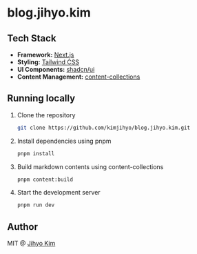 # blog.jihyo.kim

## Tech Stack

- **Framework:** [Next.js](https://nextjs.org)
- **Styling:** [Tailwind CSS](https://tailwindcss.com)
- **UI Components:** [shadcn/ui](https://ui.shadcn.com)
- **Content Management:** [content-collections](https://www.content-collections.dev)

## Running locally

1. Clone the repository

   ```bash
   git clone https://github.com/kimjihyo/blog.jihyo.kim.git
   ```

2. Install dependencies using pnpm

   ```bash
   pnpm install
   ```

3. Build markdown contents using content-collections

   ```bash
   pnpm content:build
   ```

4. Start the development server

   ```bash
   pnpm run dev
   ```

## Author

MIT @ [Jihyo Kim](https://github.com/kimjihyo)
